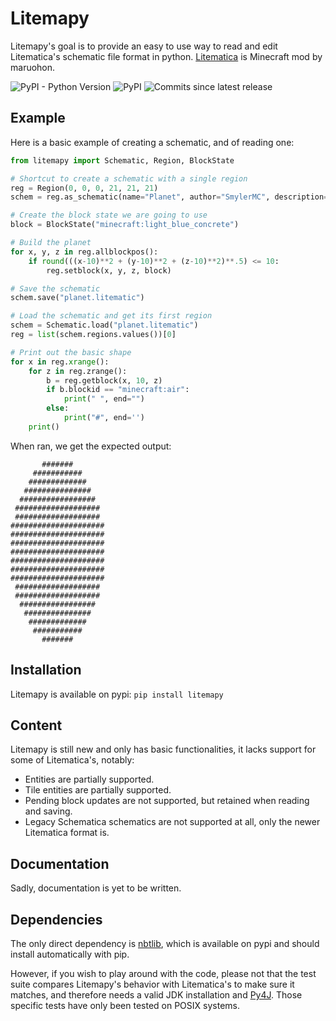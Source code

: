# Litemapy
Litemapy's goal is to provide an easy to use way to read and edit Litematica's schematic file format in python.
[Litematica](https://github.com/maruohon/litematica) is Minecraft mod by maruohon.


![PyPI - Python Version](https://img.shields.io/pypi/pyversions/litemapy?style=flat-square)
![PyPI](https://img.shields.io/pypi/v/litemapy?style=flat-square)
![Commits since latest release](https://img.shields.io/github/commits-since/SmylerMC/litemapy/latest?include_prereleases&style=flat-square)


## Example
Here is a basic example of creating a schematic, and of reading one:
```python
from litemapy import Schematic, Region, BlockState

# Shortcut to create a schematic with a single region
reg = Region(0, 0, 0, 21, 21, 21)
schem = reg.as_schematic(name="Planet", author="SmylerMC", description="Made with litemapy")

# Create the block state we are going to use
block = BlockState("minecraft:light_blue_concrete")

# Build the planet
for x, y, z in reg.allblockpos():
    if round(((x-10)**2 + (y-10)**2 + (z-10)**2)**.5) <= 10:
        reg.setblock(x, y, z, block)

# Save the schematic
schem.save("planet.litematic")

# Load the schematic and get its first region
schem = Schematic.load("planet.litematic")
reg = list(schem.regions.values())[0]

# Print out the basic shape
for x in reg.xrange():
    for z in reg.zrange():
        b = reg.getblock(x, 10, z)
        if b.blockid == "minecraft:air":
            print(" ", end="")
        else:
            print("#", end='')
    print()
```
When ran, we get the expected output:
```
       #######       
     ###########     
    #############    
   ###############   
  #################  
 ################### 
 ################### 
#####################
#####################
#####################
#####################
#####################
#####################
#####################
 ################### 
 ################### 
  #################  
   ###############   
    #############    
     ###########     
       #######
```

## Installation
Litemapy is available on pypi: ```pip install litemapy```

## Content
Litemapy is still new and only has basic functionalities, it lacks support for some of Litematica's, notably:
  * Entities are partially supported.
  * Tile entities are partially supported.
  * Pending block updates are not supported, but retained when reading and saving.
  * Legacy Schematica schematics are not supported at all, only the newer Litematica format is.

## Documentation
Sadly, documentation is yet to be written.

## Dependencies
The only direct dependency is [nbtlib](https://github.com/vberlier/nbtlib), which is available on pypi and should install automatically with pip.

However, if you wish to play around with the code, please not that the test suite compares Litemapy's behavior with Litematica's to make sure it matches, and therefore needs a valid JDK installation and [Py4J](https://www.py4j.org/index.html). Those specific tests have only been tested on POSIX systems.
